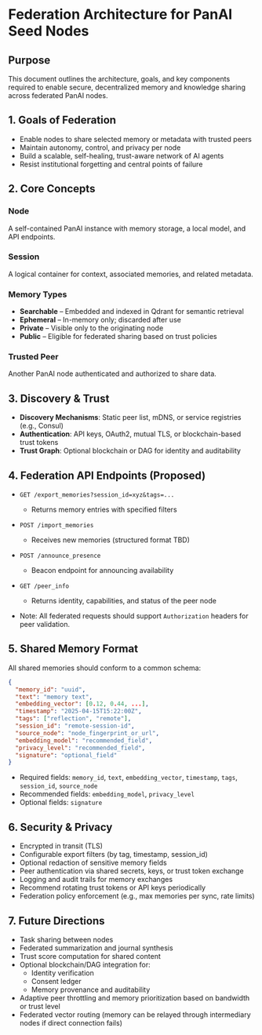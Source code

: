 # Federation Architecture for PanAI Seed Nodes

## Purpose

This document outlines the architecture, goals, and key components required to enable secure, decentralized memory and knowledge sharing across federated PanAI nodes.

## 1. Goals of Federation

- Enable nodes to share selected memory or metadata with trusted peers
- Maintain autonomy, control, and privacy per node
- Build a scalable, self-healing, trust-aware network of AI agents
- Resist institutional forgetting and central points of failure

## 2. Core Concepts

### Node
A self-contained PanAI instance with memory storage, a local model, and API endpoints.

### Session
A logical container for context, associated memories, and related metadata.

### Memory Types
- **Searchable** – Embedded and indexed in Qdrant for semantic retrieval
- **Ephemeral** – In-memory only; discarded after use
- **Private** – Visible only to the originating node
- **Public** – Eligible for federated sharing based on trust policies

### Trusted Peer
Another PanAI node authenticated and authorized to share data.

## 3. Discovery & Trust

- **Discovery Mechanisms**: Static peer list, mDNS, or service registries (e.g., Consul)
- **Authentication**: API keys, OAuth2, mutual TLS, or blockchain-based trust tokens
- **Trust Graph**: Optional blockchain or DAG for identity and auditability

## 4. Federation API Endpoints (Proposed)

- `GET /export_memories?session_id=xyz&tags=...`
  - Returns memory entries with specified filters
- `POST /import_memories`
  - Receives new memories (structured format TBD)
- `POST /announce_presence`
  - Beacon endpoint for announcing availability
- `GET /peer_info`
  - Returns identity, capabilities, and status of the peer node

- Note: All federated requests should support `Authorization` headers for peer validation.

## 5. Shared Memory Format

All shared memories should conform to a common schema:

```json
{
  "memory_id": "uuid",
  "text": "memory text",
  "embedding_vector": [0.12, 0.44, ...],
  "timestamp": "2025-04-15T15:22:00Z",
  "tags": ["reflection", "remote"],
  "session_id": "remote-session-id",
  "source_node": "node_fingerprint_or_url",
  "embedding_model": "recommended_field",
  "privacy_level": "recommended_field",
  "signature": "optional_field"
}
```

- Required fields: `memory_id`, `text`, `embedding_vector`, `timestamp`, `tags`, `session_id`, `source_node`
- Recommended fields: `embedding_model`, `privacy_level`
- Optional fields: `signature`

## 6. Security & Privacy

- Encrypted in transit (TLS)
- Configurable export filters (by tag, timestamp, session_id)
- Optional redaction of sensitive memory fields
- Peer authentication via shared secrets, keys, or trust token exchange
- Logging and audit trails for memory exchanges
- Recommend rotating trust tokens or API keys periodically
- Federation policy enforcement (e.g., max memories per sync, rate limits)

## 7. Future Directions

- Task sharing between nodes
- Federated summarization and journal synthesis
- Trust score computation for shared content
- Optional blockchain/DAG integration for:
  - Identity verification
  - Consent ledger
  - Memory provenance and auditability
- Adaptive peer throttling and memory prioritization based on bandwidth or trust level
- Federated vector routing (memory can be relayed through intermediary nodes if direct connection fails)
